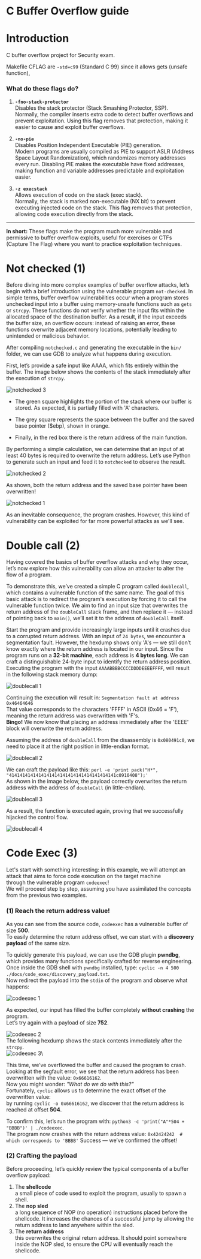 # C Buffer Overflow guide

# Introduction

C buffer overflow project for Security exam.

Makefile CFLAG are ```-std=c99``` (Standard C 99) since it allows gets (unsafe function),


### What do these flags do?

1. **`-fno-stack-protector`**  
   Disables the stack protector (Stack Smashing Protector, SSP).  
   Normally, the compiler inserts extra code to detect buffer overflows and prevent exploitation. Using this flag removes that protection, making it easier to cause and exploit buffer overflows.

2. **`-no-pie`**  
   Disables Position Independent Executable (PIE) generation.  
   Modern programs are usually compiled as PIE to support ASLR (Address Space Layout Randomization), which randomizes memory addresses every run. Disabling PIE makes the executable have fixed addresses, making function and variable addresses predictable and exploitation easier.

3. **`-z execstack`**  
   Allows execution of code on the stack (exec stack).  
   Normally, the stack is marked non-executable (NX bit) to prevent executing injected code on the stack. This flag removes that protection, allowing code execution directly from the stack.

---

**In short:** These flags make the program much more vulnerable and permissive to buffer overflow exploits, useful for exercises or CTFs (Capture The Flag) where you want to practice exploitation techniques.



# Not checked (1)
Before diving into more complex examples of buffer overflow attacks, let’s begin with a brief introduction using the vulnerable program `not-checked`.
In simple terms, buffer overflow vulnerabilities occur when a program stores unchecked input into a buffer using memory-unsafe functions such as `gets` or `strcpy`.
These functions do not verify whether the input fits within the allocated space of the destination buffer.
As a result, if the input exceeds the buffer size, an overflow occurs: instead of raising an error, these functions overwrite adjacent memory locations, potentially leading to unintended or malicious behavior.

After compiling `notchecked.c` and generating the executable in the `bin/` folder, we can use GDB to analyze what happens during execution.

First, let’s provide a safe input like AAAA, which fits entirely within the buffer.
The image below shows the contents of the stack immediately after the execution of `strcpy`.

![notchecked 3](docs/images/notchecked%203.jpeg)

- The green square highlights the portion of the stack where our buffer is stored. As expected, it is partially filled with 'A' characters.

- The grey square represents the space between the buffer and the saved base pointer ($ebp), shown in orange.

- Finally, in the red box there is the return address of the main function.

By performing a simple calculation, we can determine that an input of at least 40 bytes is required to overwrite the return address.
Let’s use Python to generate such an input and feed it to `notchecked` to observe the result.

![notchecked 2](docs/images/notchecked%202.jpeg)

As shown, both the return address and the saved base pointer have been overwritten!

![notchecked 1](docs/images/notchecked%201.jpeg)

As an inevitable consequence, the program crashes. However, this kind of vulnerability can be exploited for far more powerful attacks as we'll see.


# Double call (2)

Having covered the basics of buffer overflow attacks and why they occur, let’s now explore how this vulnerability can allow an attacker to alter the flow of a program.

To demonstrate this, we’ve created a simple C program called `doublecall`, which contains a vulnerable function of the same name.
The goal of this basic attack is to redirect the program's execution by forcing it to call the vulnerable function twice.
We aim to find an input size that overwrites the return address of the `doubleCall` stack frame, and then replace it — instead of pointing back to `main()`, we’ll set it to the address of `doubleCall` itself.

Start the program and provide increasingly large inputs until it crashes due to a corrupted return address.
With an input of `24 bytes`, we encounter a segmentation fault.
However, the hexdump shows only 'A's — we still don’t know exactly where the return address is located in our input.
Since the program runs on a **32-bit machine**, each address is **4 bytes long**.
We can craft a distinguishable 24-byte input to identify the return address position.
Executing the program with the input `AAAABBBBCCCCDDDDEEEEFFFF`, will result in the following stack memory dump:

![doublecall 1](docs/images/doublecall%201.jpeg)

Continuing the execution will result in: `Segmentation fault at address 0x46464646`\
That value corresponds to the characters 'FFFF' in ASCII (0x46 = 'F'), meaning the return address was overwritten with 'F's.\
**Bingo!** We now know that placing an address immediately after the 'EEEE' block will overwrite the return address.

Assuming the address of `doubleCall` from the disassembly is `0x080491c0`, we need to place it at the right position in little-endian format.

![doublecall 2](docs/images/doublecall%202.jpeg)

We can craft the payload like this: `perl -e 'print pack("H*", "4141414141414141414141414141414141414141c0910408");'`\
As shown in the image below, the payload correctly overwrites the return address with the address of `doubleCall` (in little-endian).

![doublecall 3](docs/images/doublecall%203.jpeg)

As a result, the function is executed again, proving that we successfully hijacked the control flow.

![doublecall 4](docs/images/doublecall%204.jpeg)

# Code Exec (3)

Let's start with something interesting: in this example, we will attempt an attack that aims to force code execution on the target machine  
through the vulnerable program `codeexec`!  
We will proceed step by step, assuming you have assimilated the concepts from the previous two examples.

### (1) Reach the return address value!

As you can see from the source code, `codeexec` has a vulnerable buffer of size **500**.  
To easily determine the return address offset, we can start with a **discovery payload** of the same size.

To quickly generate this payload, we can use the GDB plugin **pwndbg**, which provides many functions specifically crafted for reverse engineering.  
Once inside the GDB shell with `pwndbg` installed, type: `cyclic -n 4 500 ./docs/code_exec/discovery_payload.txt`.\
Now redirect the payload into the `stdin` of the program and observe what happens:

![codeexec 1](docs/images/codeexec%201.png)

As expected, our input has filled the buffer completely **without crashing** the program.\
Let’s try again with a payload of size **752**.

![codeexec 2](docs/images/codeexec%202.png)\
The following hexdump shows the stack contents immediately after the `strcpy`.\
![codeexec 3](docs/images/codeexec%203.png)\

This time, we’ve overflowed the buffer and caused the program to crash.\
Looking at the segfault error, we see that the return address has been overwritten with the value: `0x66616162`.\
Now you might wonder: _"What do we do with this?"_\
Fortunately, `cyclic` allows us to determine the exact offset of the overwritten value:\
by running `cyclic -o 0x66616162`, we discover that the return address is reached at offset **504**.

To confirm this, let’s run the program with: `python3 -c 'print("A"*504 + "BBBB")' | ./codeexec`.\
The program now crashes with the return address value: `0x42424242  # which corresponds to 'BBBB'`
Success — we’ve confirmed the offset!

### (2) Crafting the payload

Before proceeding, let’s quickly review the typical components of a buffer overflow payload:

1. The **shellcode**\
a small piece of code used to exploit the program, usually to spawn a shell.
2. The **nop sled**\
a long sequence of NOP (no operation) instructions placed before the shellcode.
It increases the chances of a successful jump by allowing the return address to land anywhere within the sled.
3. The **return address**\
this overwrites the original return address.
It should point somewhere inside the NOP sled, to ensure the CPU will eventually reach the shellcode.








